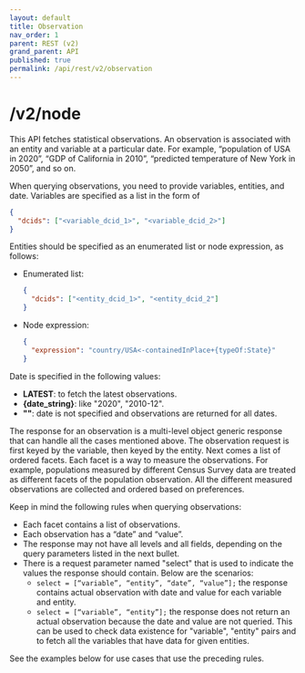 ```yaml
---
layout: default
title: Observation
nav_order: 1
parent: REST (v2)
grand_parent: API
published: true
permalink: /api/rest/v2/observation
---
```


# /v2/node

This API fetches statistical observations. An observation is associated with an
entity and variable at a particular date. For example, “population of USA in
2020”, “GDP of California in 2010”, “predicted temperature of New York in 2050”,
and so on.

When querying observations, you need to provide variables, entities, and date.
Variables are specified as a list in the form of

```json
{
  "dcids": ["<variable_dcid_1>", "<variable_dcid_2>"]
}
```

Entities should be specified as an enumerated list or node expression, as
follows:

- Enumerated list:

  ```json
  {
    "dcids": ["<entity_dcid_1>", "<entity_dcid_2"]
  }
  ```
- Node expression:

  ```json
  {
    "expression": "country/USA<-containedInPlace+{typeOf:State}"
  }
  ```

Date is specified in the following values:

- **LATEST**: to fetch the latest observations.
- **{date_string}**: like "2020", "2010-12".
- **""**: date is not specified and observations are returned for all dates.

The response for an observation is a multi-level object generic response that
can handle all the cases mentioned above. The observation request is first
keyed by the variable, then keyed by the entity. Next comes a list of ordered
facets. Each facet is a way to measure the observations. For example,
populations measured by different Census Survey data are treated as different
facets of the population observation. All the different measured observations
are collected and ordered based on preferences.

Keep in mind the following rules when querying observations:

- Each facet contains a list of observations.
- Each observation has a “date” and “value”.
- The response may not have all levels and all fields, depending on the query
  parameters listed in the next bullet.
- There is a request parameter named "select" that is used to indicate the
  values the response should contain. Below are the scenarios:
  - `select = [“variable”, “entity”, “date”, “value”];` the response contains
    actual observation with date and value for each variable and entity.
  - `select = [“variable”, “entity”];` the response does not return an actual
    observation because the date and value are not queried. This can be used to
    check data existence for "variable", "entity" pairs and to fetch all the
    variables that have data for given entities.

See the examples below for use cases that use the preceding rules.